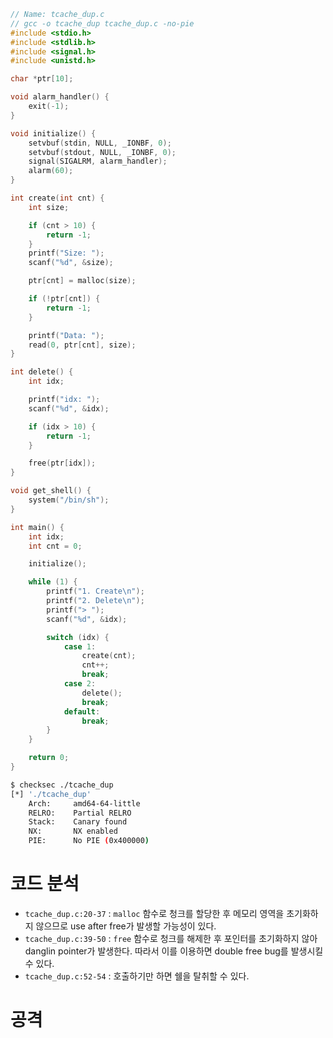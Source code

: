 ```c
// Name: tcache_dup.c
// gcc -o tcache_dup tcache_dup.c -no-pie
#include <stdio.h>
#include <stdlib.h>
#include <signal.h>
#include <unistd.h>

char *ptr[10];

void alarm_handler() {
    exit(-1);
}

void initialize() {
    setvbuf(stdin, NULL, _IONBF, 0);
    setvbuf(stdout, NULL, _IONBF, 0);
    signal(SIGALRM, alarm_handler);
    alarm(60);
}

int create(int cnt) {
    int size;

    if (cnt > 10) {
        return -1;
    }
    printf("Size: ");
    scanf("%d", &size);

    ptr[cnt] = malloc(size);

    if (!ptr[cnt]) {
        return -1;
    }

    printf("Data: ");
    read(0, ptr[cnt], size);
}

int delete() {
    int idx;

    printf("idx: ");
    scanf("%d", &idx);

    if (idx > 10) {
        return -1;
    }

    free(ptr[idx]);
}

void get_shell() {
    system("/bin/sh");
}

int main() {
    int idx;
    int cnt = 0;

    initialize();

    while (1) {
        printf("1. Create\n");
        printf("2. Delete\n");
        printf("> ");
        scanf("%d", &idx);

        switch (idx) {
            case 1:
                create(cnt);
                cnt++;
                break;
            case 2:
                delete();
                break;
            default:
                break;
        }
    }

    return 0;
}
```

```bash
$ checksec ./tcache_dup
[*] './tcache_dup'
    Arch:     amd64-64-little
    RELRO:    Partial RELRO
    Stack:    Canary found
    NX:       NX enabled
    PIE:      No PIE (0x400000)
```

# 코드 분석

* `tcache_dup.c:20-37` : `malloc` 함수로 청크를 할당한 후 메모리 영역을 초기화하지 않으므로 use after free가 발생할 가능성이 있다.
* `tcache_dup.c:39-50` : `free` 함수로 청크를 해제한 후 포인터를 초기화하지 않아 danglin pointer가 발생한다. 따라서 이를 이용하면 double free bug를 발생시킬 수 있다.
* `tcache_dup.c:52-54` : 호출하기만 하면 쉘을 탈취할 수 있다.

# 공격
